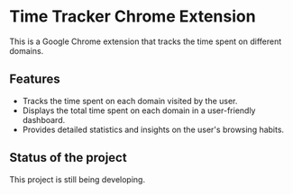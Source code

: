 # Time Tracker Chrome Extension

This is a Google Chrome extension that tracks the time spent on different domains.

## Features

- Tracks the time spent on each domain visited by the user.
- Displays the total time spent on each domain in a user-friendly dashboard.
- Provides detailed statistics and insights on the user's browsing habits.

## Status of the project

This project is still being developing.

